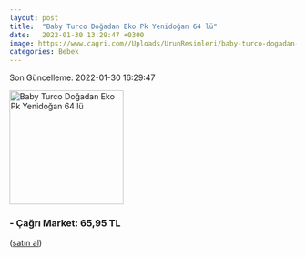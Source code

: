 ```yaml
---
layout: post
title:  "Baby Turco Doğadan Eko Pk Yenidoğan 64 lü"
date:   2022-01-30 13:29:47 +0300
image: https://www.cagri.com//Uploads/UrunResimleri/baby-turco-dogadan-eko-pk-yenidogan-64-c-71fb.jpg
categories: Bebek
---
```


Son Güncelleme: 2022-01-30 16:29:47

<img src="https://www.cagri.com//Uploads/UrunResimleri/baby-turco-dogadan-eko-pk-yenidogan-64-c-71fb.jpg" width="200" alt="Baby Turco Doğadan Eko Pk Yenidoğan 64 lü" />


### - Çağrı Market: 65,95 TL
 (<a target="_blank" href="https://www.cagri.com/baby-turco-dogadan-eko-pk-yenidogan-64-lu">satın al</a>)
